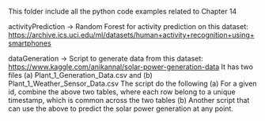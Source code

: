This folder include all the python code examples related to Chapter 14

activityPrediction     ->  Random Forest for activity prediction on this dataset: https://archive.ics.uci.edu/ml/datasets/human+activity+recognition+using+smartphones 
    
dataGeneration         ->  Script to generate data from this dataset: https://www.kaggle.com/anikannal/solar-power-generation-data
It has two files (a) Plant_1_Generation_Data.csv and (b) Plant_1_Weather_Sensor_Data.csv
The script do the following
    (a) For a given id, combine the above two tables, where each row belong to a unique timestamp, which is common across the two tables
    (b) Another script that can use the above to predict the solar power generation at any point.
